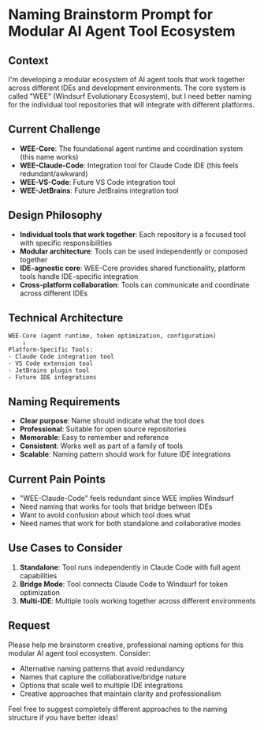 # Naming Brainstorm Prompt for Modular AI Agent Tool Ecosystem

## Context
I'm developing a modular ecosystem of AI agent tools that work together across different IDEs and development environments. The core system is called "WEE" (Windsurf Evolutionary Ecosystem), but I need better naming for the individual tool repositories that will integrate with different platforms.

## Current Challenge
- **WEE-Core**: The foundational agent runtime and coordination system (this name works)
- **WEE-Claude-Code**: Integration tool for Claude Code IDE (this feels redundant/awkward)
- **WEE-VS-Code**: Future VS Code integration tool
- **WEE-JetBrains**: Future JetBrains integration tool

## Design Philosophy
- **Individual tools that work together**: Each repository is a focused tool with specific responsibilities
- **Modular architecture**: Tools can be used independently or composed together
- **IDE-agnostic core**: WEE-Core provides shared functionality, platform tools handle IDE-specific integration
- **Cross-platform collaboration**: Tools can communicate and coordinate across different IDEs

## Technical Architecture
```
WEE-Core (agent runtime, token optimization, configuration)
    ↓
Platform-Specific Tools:
- Claude Code integration tool
- VS Code extension tool  
- JetBrains plugin tool
- Future IDE integrations
```

## Naming Requirements
- **Clear purpose**: Name should indicate what the tool does
- **Professional**: Suitable for open source repositories
- **Memorable**: Easy to remember and reference
- **Consistent**: Works well as part of a family of tools
- **Scalable**: Naming pattern should work for future IDE integrations

## Current Pain Points
- "WEE-Claude-Code" feels redundant since WEE implies Windsurf
- Need naming that works for tools that bridge between IDEs
- Want to avoid confusion about which tool does what
- Need names that work for both standalone and collaborative modes

## Use Cases to Consider
1. **Standalone**: Tool runs independently in Claude Code with full agent capabilities
2. **Bridge Mode**: Tool connects Claude Code to Windsurf for token optimization
3. **Multi-IDE**: Multiple tools working together across different environments

## Request
Please help me brainstorm creative, professional naming options for this modular AI agent tool ecosystem. Consider:
- Alternative naming patterns that avoid redundancy
- Names that capture the collaborative/bridge nature
- Options that scale well to multiple IDE integrations
- Creative approaches that maintain clarity and professionalism

Feel free to suggest completely different approaches to the naming structure if you have better ideas!
